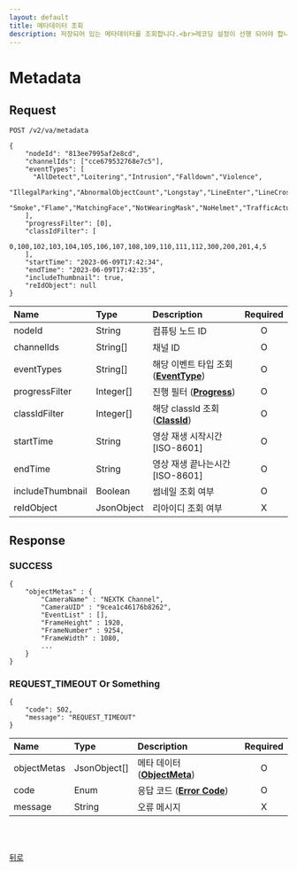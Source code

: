 ```yaml
---
layout: default
title: 메타데이터 조회
description: 저장되어 있는 메타데이터를 조회합니다.<br>레코딩 설정이 선행 되어야 합니다.
---
```


# Metadata

## Request
```
POST /v2/va/metadata

{
    "nodeId": "813ee7995af2e8cd",
    "channelIds": ["cce679532768e7c5"],
    "eventTypes": [
      "AllDetect","Loitering","Intrusion","Falldown","Violence",
      "IllegalParking","AbnormalObjectCount","Longstay","LineEnter","LineCrossing","Direction","LeftTurn","RightTurn","UTurn",
      "Smoke","Flame","MatchingFace","NotWearingMask","NoHelmet","TrafficActuatedSignal"
    ],
    "progressFilter": [0],
    "classIdFilter": [
        0,100,102,103,104,105,106,107,108,109,110,111,112,300,200,201,4,5
    ],
    "startTime": "2023-06-09T17:42:34",
    "endTime": "2023-06-09T17:42:35",
    "includeThumbnail": true,
    "reIdObject": null
}
```

| Name | Type | Description | Required |
| :---- | :---- |:---- | :----: |
| nodeId | String | 컴퓨팅 노드 ID | O |
| channelIds | String[] | 채널 ID | O |
| eventTypes | String[] | 해당 이벤트 타입 조회 (**[EventType](../common/models.html#eventtype)**) | O |
| progressFilter | Integer[] | 진행 필터 (**[Progress](../common/models.html#progress)**) | O |
| classIdFilter | Integer[] | 해당 classId 조회 (**[ClassId](../common/models.html#classid)**) | O |
| startTime | String | 영상 재생 시작시간 [ISO-8601] | O |
| endTime | String | 영상 재생 끝나는시간 [ISO-8601] | O |
| includeThumbnail | Boolean | 썸네일 조회 여부 | O |
| reIdObject | JsonObject | 리아이디 조회 여부 | X |


## Response

### SUCCESS
```
{
    "objectMetas" : {
        "CameraName" : "NEXTK Channel",
        "CameraUID" : "9cea1c46176b8262",
        "EventList" : [],
        "FrameHeight" : 1920,
        "FrameNumber" : 9254,
        "FrameWidth" : 1080,
        ...
    }
}
```

### REQUEST_TIMEOUT Or Something
```
{
    "code": 502,
    "message": "REQUEST_TIMEOUT"
}
```

| Name | Type | Description | Required |
| :---- | :---- |:---- | :----: |
| objectMetas | JsonObject[] | 메타 데이터 (**[ObjectMeta](../../../zmq/va_results.html)**) | O |
| code | Enum | 응답 코드 (**[Error Code](../common/models.html#error-code)**) | O |
| message | String | 오류 메시지 | X |


<br><br>

[뒤로](../../../../../index.html)